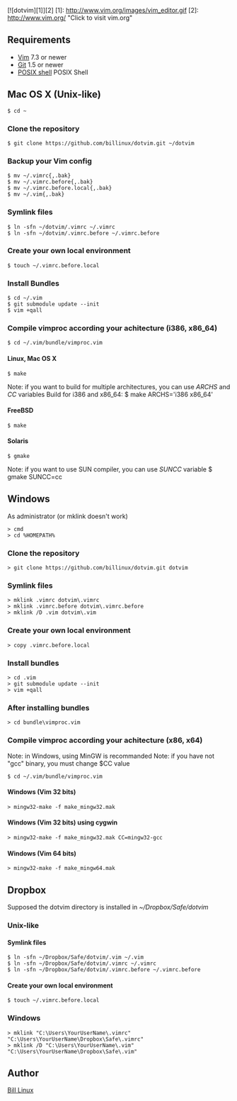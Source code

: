 [![dotvim][1]][2]
[1]: http://www.vim.org/images/vim_editor.gif
[2]: http://www.vim.org/ "Click to visit vim.org"

## Requirements

* [Vim](http://www.vim.org/) 7.3 or newer
* [Git](http://git-scm.com/) 1.5 or newer
* [POSIX shell](http://pubs.opengroup.org/onlinepubs/009695399/utilities/sh.html) POSIX Shell


## Mac OS X (Unix-like)

    $ cd ~

### Clone the repository

    $ git clone https://github.com/billinux/dotvim.git ~/dotvim

### Backup your Vim config

    $ mv ~/.vimrc{,.bak}
    $ mv ~/.vimrc.before{,.bak}
    $ mv ~/.vimrc.before.local{,.bak}
    $ mv ~/.vim{,.bak}

### Symlink files

    $ ln -sfn ~/dotvim/.vimrc ~/.vimrc
    $ ln -sfn ~/dotvim/.vimrc.before ~/.vimrc.before

### Create your own local environment

    $ touch ~/.vimrc.before.local

### Install Bundles

    $ cd ~/.vim
    $ git submodule update --init
    $ vim +qall

### Compile vimproc according your achitecture (i386, x86_64)
    $ cd ~/.vim/bundle/vimproc.vim

#### Linux, Mac OS X
    $ make
Note: if you want to build for multiple architectures, you can use *ARCHS* and *CC* variables
Build for i386 and x86_64:
    $ make ARCHS='i386 x86_64'
#### FreeBSD
    $ make
#### Solaris
    $ gmake
Note: if you want to use SUN compiler, you can use *SUNCC* variable
    $ gmake SUNCC=cc


## Windows

As administrator (or mklink doesn't work)

    > cmd
    > cd %HOMEPATH%

### Clone the repository
    > git clone https://github.com/billinux/dotvim.git dotvim
### Symlink files
    > mklink .vimrc dotvim\.vimrc
    > mklink .vimrc.before dotvim\.vimrc.before
    > mklink /D .vim dotvim\.vim
### Create your own local environment
    > copy .vimrc.before.local
### Install bundles
    > cd .vim
    > git submodule update --init
    > vim +qall
### After installing  bundles
    > cd bundle\vimproc.vim
### Compile vimproc according your achitecture (x86, x64)
Note: in Windows, using MinGW is recommanded
Note: if you have not "gcc" binary, you must change $CC value

    $ cd ~/.vim/bundle/vimproc.vim

#### Windows (Vim 32 bits)
    > mingw32-make -f make_mingw32.mak
#### Windows (Vim 32 bits) using cygwin
    > mingw32-make -f make_mingw32.mak CC=mingw32-gcc
#### Windows (Vim 64 bits)
    > mingw32-make -f make_mingw64.mak

## Dropbox
Supposed the dotvim directory is installed in *~/Dropbox/Safe/dotvim*

### Unix-like

#### Symlink files
    $ ln -sfn ~/Dropbox/Safe/dotvim/.vim ~/.vim
    $ ln -sfn ~/Dropbox/Safe/dotvim/.vimrc ~/.vimrc
    $ ln -sfn ~/Dropbox/Safe/dotvim/.vimrc.before ~/.vimrc.before
#### Create your own local environment
    $ touch ~/.vimrc.before.local
### Windows
    > mklink "C:\Users\YourUserName\.vimrc" "C:\Users\YourUserName\Dropbox\Safe\.vimrc"
    > mklink /D "C:\Users\YourUserName\.vim" "C:\Users\YourUserName\Dropbox\Safe\.vim"

## Author

[Bill Linux](mailto:b.linux@laposte.net)
